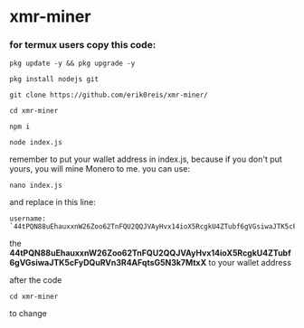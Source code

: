 # xmr-miner


### for termux users copy this code:

    pkg update -y && pkg upgrade -y

    pkg install nodejs git

    git clone https://github.com/erik0reis/xmr-miner/

    cd xmr-miner

    npm i

    node index.js



remember to put your wallet address in index.js, because if you don't put yours, you will mine Monero to me. you can use:

    nano index.js
    
and replace in this line:

    username: `44tPQN88uEhauxxnW26Zoo62TnFQU2QQJVAyHvx14ioX5RcgkU4ZTubf6gVGsiwaJTK5cFyDQuRVn3R4AFqtsG5N3k7MtxX`,

the **44tPQN88uEhauxxnW26Zoo62TnFQU2QQJVAyHvx14ioX5RcgkU4ZTubf6gVGsiwaJTK5cFyDQuRVn3R4AFqtsG5N3k7MtxX** to your wallet address


after the code
    
    cd xmr-miner

to change
